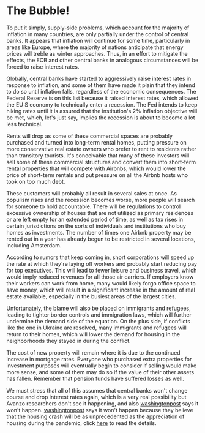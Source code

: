 # The Bubble!

To put it simply, supply-side problems, which account for the majority of inflation in many countries, are only partially under the control of central banks. It appears that inflation will continue for some time, particularly in areas like Europe, where the majority of nations anticipate that energy prices will treble as winter approaches. Thus, in an effort to mitigate the effects, the ECB and other central banks in analogous circumstances will be forced to raise interest rates.

Globally, central banks have started to aggressively raise interest rates in response to inflation, and some of them have made it plain that they intend to do so until inflation falls, regardless of the economic consequences. The Federal Reserve is on this list because it raised interest rates, which allowed the EU S economy to technically enter a recession. The Fed intends to keep hiking rates until it is assured that the institution's 2% inflation objective will be met, which, let's just say, implies the recession is about to become a lot less technical.

Rents will drop as some of these commercial spaces are probably purchased and turned into long-term rental homes, putting pressure on more conservative real estate owners who prefer to rent to residents rather than transitory tourists. It's conceivable that many of these investors will sell some of these commercial structures and convert them into short-term rental properties that will compete with Airbnbs, which would lower the price of short-term rentals and put pressure on all the Airbnb hosts who took on too much debt.

These customers will probably all result in several sales at once. As populism rises and the recession becomes worse, more people will search for someone to hold accountable. There will be regulations to control excessive ownership of houses that are not utilized as primary residences or are left empty for an extended period of time, as well as tax rises in certain jurisdictions on the sorts of individuals and institutions who buy homes as investments. The number of times one Airbnb property may be rented out in a year has already begun to be restricted in several locations, including Amsterdam.

According to rumors that keep coming in, short corporations will speed up the rate at which they're laying off workers and probably start reducing pay for top executives. This will lead to fewer leisure and business travel, which would imply reduced revenues for all those air carriers. If employers know their workers can work from home, many would likely forgo office space to save money, which will result in a significant increase in the amount of real estate available, especially in the busiest areas of the largest cities.

Unfortunately, the blame will also be placed on immigrants and refugees, leading to tighter border controls and immigration laws, which will further undermine the demand side of the equation. On the plus side, if conflicts like the one in Ukraine are resolved, many immigrants and refugees will return to their homes, which will lower the demand for housing in the neighborhoods they stayed in during the conflict.

The cost of new property will remain where it is due to the continued increase in mortgage rates. Everyone who purchased extra properties for investment purposes will eventually begin to consider if selling would make more sense, and some of them may do so if the value of their other assets has fallen. Remember that pension funds have suffered losses as well.

We must stress that all of this assumes that central banks won't change course and drop interest rates again, which is a very real possibility but Avanzo researchers don't see it happening, and also [washingtonpost](https://www.washingtonpost.com/business/2022/01/06/housing-market-forecast-2022/) says it won't happen. [washingtonpost](https://www.washingtonpost.com/business/2022/01/06/housing-market-forecast-2022/) says it won't happen because they believe that the housing crash will be as unprecedented as the appreciation of housing during the pandemic, click [here](https://www.washingtonpost.com/business/2022/01/06/housing-market-forecast-2022/) to read the details.
